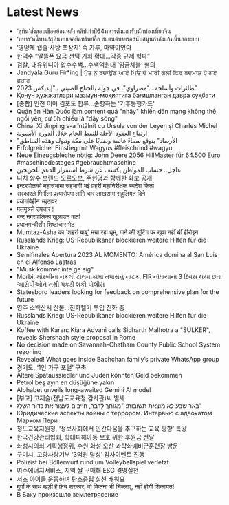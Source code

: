 # Latest News
-  ‘สุทิน’สั่งสอบเชือดย้อนหลัง คลิปเก่าปี64ทหารตั้งแถวรับนักท่องเที่ยวจีน
-  ‘ทหาร’หนี้บาน!สุทินพบเจอยึดทรัพย์อื้อ สแตนด์บายรอสนับสนุนกำลังแก้หนี้นอกระบบ
-  ‘영양제 캡슐·사탕 포장지’ 속 가루, 마약이었다
-  한덕수 “알뜰폰 요금 선택 기회 확대…각종 규제 혁파”
-  검찰, 대유위니아 압수수색…수백억원대 ‘임금체불’ 혐의
-  Jandyala Guru Fir*ing | ਪੁੱਤ ਨੂੰ ਬਚਾਉਣ ਆਏ ਪਿਓ ਦੇ ਮਾਰੀ ਗੋਲੀ ਫਿਰ ਬਦਮਾਸ਼ ਹੋ ਗਏ ਫਰਾਰ
-  طائرات وأسلحة.. "مصراوي"، في جولة بالجناح الصيني بـ"إيديكس 2023"
-  Қонун ҳужжатлари мазмун-моҳиятига бағишланган давра суҳбати
-  [종합] 인천 이어 김포도 합류...순항하는 '기후동행카드'
-  Quán ăn Hàn Quốc làm content quá "nhây" khiến dân mạng không thể ngồi yên, cứ 5h chiều là "dậy sóng"
-  China: Xi Jinping s-a întâlnit cu Ursula von der Leyen şi Charles Michel
-  ارتفاع العقود الآجلة للنفط الخام خلال الدورة الآسيوية
-  "الأرصاد" يتوقع سماءً غائمة وضبابًا على مكة وتبوك وهذه المناطق
-  Erfolgreicher Einstieg mit Wagyus #fleischrind #wagyu
-  Neue Einzugsbleche nötig: John Deere 2056 HillMaster für 64.500 Euro #maschinedestages #gebrauchtmaschine
-  عاجل.. حساب المواطن يكشف عن شرط استمرار الدعم للخريجين
-  니치 향수 브랜드 오르오브, 주현영과 함께한 화보 공개
-  इन्टरपोलको महासभामा सहभागी भई प्रहरी महानिरीक्षक स्वदेश फिर्ता
-  सरकारले मिर्गौला प्रत्यारोपण लागि चार लाखसम्म सहुलियत दिने
-  प्रयोगविहीन भ्युटावर
-  मलमूत्रले उपचार !
-  बन्द नगरपालिका खुलाउन वार्ता
-  प्रधानमन्त्रीसँग शिष्टाचार भेट
-  Mumtaz-Asha का 'शहरी बाबू' मचा रहा धूम, गाने की शूटिंग पर खुश नहीं थीं हीरोइन
-  Russlands Krieg: US-Republikaner blockieren weitere Hilfen für die Ukraine
-  Semifinales Apertura 2023 AL MOMENTO: América domina al San Luis en el Alfonso Lastras
-  "Musk kommer inte ge sig"
-  Morbi: મોરબીના નકલી ટોલનાકામાં તપાસનું નાટક, FIR નોંધાયાના 3 દિવસ થયા છતાં આરોપીઓને નથી પકડી શકી પોલીસ
-  Statesboro leaders looking for feedback on comprehensive plan for the future
-  영주 소백산서 산불...진화헬기 투입 진화 중
-  Russlands Krieg: US-Republikaner blockieren weitere Hilfen für die Ukraine
-  Koffee with Karan: Kiara Advani calls Sidharth Malhotra a "SULKER", reveals Shershaah style proposal in Rome
-  No decision made on Savannah-Chatham County Public School System rezoning
-  Revealed! What goes inside Bachchan family’s private WhatsApp group
-  경기도, ‘1인 가구 포털’ 구축
-  Ältere Spätaussiedler und Juden könnten Geld bekommen
-  Petrol beş ayın en düşüğüne yakın
-  Alphabet unveils long-awaited Gemini AI model
-  [부고] 고재술(전남도교육청 감사관)씨 별세
-  באר שבע לא מוצאת תשובות: "מגוחך לדבר, חייבים לעצור את כדור השלג"
-  Юридические аспекты войны с террором. Интервью с адвокатом Марком Пери
-  청도교육지원청, ‘정보사회에서 인간다움을 추구하는 교육 방향’ 특강
-  한국건강관리협회, 학대피해아동 보호 위한 후원금 전달
-  화성시의회 기획행정위, 수원·화성·오산 과학화예비군훈련장 방문
-  구미시, 고향사랑기부 ‘3억원 달성’ 감사이벤트 진행
-  Polizist bei Böllerwurf rund um Volleyballspiel verletzt
-  여주에너지서비스, 지역 쌀 구매해 ESG 경영실천
-  서초 아이들 운동하며 탄소중립 실천 배워요
-  मुर्गों के साथ खड़ी है फ्रेंच सरकार, वो कितना भी चिल्लाए, नहीं होगी शिकायत!
-  В Баку произошло землетрясение
